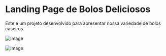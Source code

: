 # Landing Page de Bolos Deliciosos

Este é um projeto desenvolvido para apresentar nossa variedade de bolos caseiros.

![image](https://github.com/pamela-andrade/DocesMarias-Pam/assets/125415741/5bc68cbe-e756-40b2-bbea-b51f9303e903)


![image](https://github.com/pamela-andrade/DocesMarias-Pam/assets/125415741/ec0c3cfc-49ac-4774-9867-38759aa88f74)
